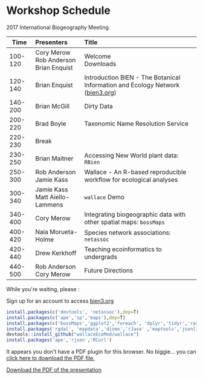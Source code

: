 # Workshop Schedule
2017 International Biogeography Meeting  

|  Time  |  Presenters  |  Title   
|--------|:-------------|:-----------------------------------------------------|
| 100-120 | Cory Merow <br> Rob Anderson <br> Brian Enquist | Welcome <br> Downloads |
| 120-140 | Brian Enquist | Introduction BIEN - The Botanical Information and Ecology Network ([bien3.org](bien3.org))  |
| 140-200 | Brian McGill  | Dirty Data |
| 200-220 | Brad Boyle    | Taxonomic Name Resolution Service |
| 220-230 | Break         | |
| 230-250 | Brian Maitner | Accessing New World plant data: `RBien` |
| 250-300 | Rob Anderson <br> Jamie Kass | Wallace - An R-based reproducible workflow for ecological analyses |
| 300-340 | Jamie Kass <br> Matt Aiello-Lammens | `wallace` Demo |
| 340-400 | Cory Merow    | Integrating biogeographic data with other spatial maps: `bossMaps` |
| 400-420 | Naia Morueta-Holme | Species network associations: `netassoc` |
| 420-440 | Drew Kerkhoff | Teaching ecoinformatics to undergrads |
| 440-500 | Rob Anderson <br> Cory Merow | Future Directions |



While you're waiting, please :

Sign up for an account to access [bien3.org](bien3.org)


```r
install.packages(c('devtools', 'netassoc'),dep=T)
install.packages(c('ape','sp','maps'),dep=T)
install.packages(c('bossMaps','ggplot2','foreach', 'dplyr','tidyr','raster'),dep=T)
install.packages('rgdal', 'mapdata','dismo','rJava' ,'maptools','jsonlite',dep=T)
devtools::install_github("wallaceEcoMod/wallace")
install.packages('ape','rjson','RCurl')
```
<!--
Wallace: install_github()?
RBEIN:install_github("EnquistLab/RBIEN/BRI")
-->

<div>
<object data="3_1_assets/Intro_slides.pdf" type="application/pdf" width="100%" height="650px"> 
  <p>It appears you don't have a PDF plugin for this browser.
   No biggie... you can <a href="3_1_assets/Intro_slides.pdf">click here to
  download the PDF file.</a></p>  
 </object>
 </div>
 
 <p><a href="3_1_assets/Intro_slides.pdf">Download the PDF of the presentation</a></p>  

